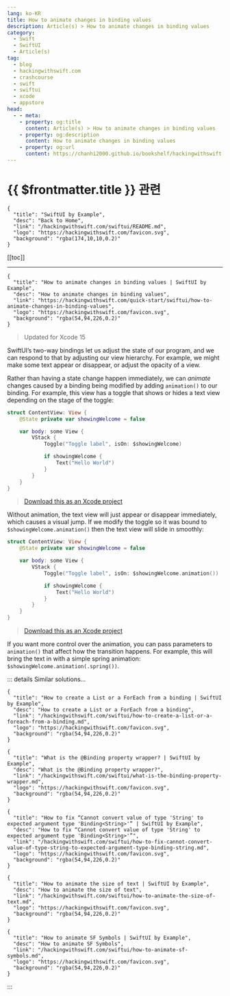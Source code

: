 ```yaml
---
lang: ko-KR
title: How to animate changes in binding values
description: Article(s) > How to animate changes in binding values
category:
  - Swift
  - SwiftUI
  - Article(s)
tag: 
  - blog
  - hackingwithswift.com
  - crashcourse
  - swift
  - swiftui
  - xcode
  - appstore
head:
  - - meta:
    - property: og:title
      content: Article(s) > How to animate changes in binding values
    - property: og:description
      content: How to animate changes in binding values
    - property: og:url
      content: https://chanhi2000.github.io/bookshelf/hackingwithswift.com/swiftui/how-to-animate-changes-in-binding-values.html
---
```


# {{ $frontmatter.title }} 관련

```component VPCard
{
  "title": "SwiftUI by Example",
  "desc": "Back to Home",
  "link": "/hackingwithswift.com/swiftui/README.md",
  "logo": "https://hackingwithswift.com/favicon.svg",
  "background": "rgba(174,10,10,0.2)"
}
```

[[toc]]

---

```component VPCard
{
  "title": "How to animate changes in binding values | SwiftUI by Example",
  "desc": "How to animate changes in binding values",
  "link": "https://hackingwithswift.com/quick-start/swiftui/how-to-animate-changes-in-binding-values",
  "logo": "https://hackingwithswift.com/favicon.svg",
  "background": "rgba(54,94,226,0.2)"
}
```

> Updated for Xcode 15

SwiftUI’s two-way bindings let us adjust the state of our program, and we can respond to that by adjusting our view hierarchy. For example, we might make some text appear or disappear, or adjust the opacity of a view.

Rather than having a state change happen immediately, we can *animate* changes caused by a binding being modified by adding `animation()` to our binding. For example, this view has a toggle that shows or hides a text view depending on the stage of the toggle:


```swift
struct ContentView: View {
    @State private var showingWelcome = false

    var body: some View {
        VStack {
            Toggle("Toggle label", isOn: $showingWelcome)

            if showingWelcome {
                Text("Hello World")
            }
        }
    }
}
```

> [<FontIcon icon="fas fa-file-zipper"/>Download this as an Xcode project](https://hackingwithswift.com/files/projects/swiftui/how-to-animate-changes-in-binding-values-1.zip)

<VidStack src="https://hackingwithswift.com/img/books/quick-start/swiftui/how-to-animate-changes-in-binding-values-1~dark.mp4" />

Without animation, the text view will just appear or disappear immediately, which causes a visual jump. If we modify the toggle so it was bound to `$showingWelcome.animation()` then the text view will slide in smoothly:


```swift
struct ContentView: View {
    @State private var showingWelcome = false

    var body: some View {
        VStack {
            Toggle("Toggle label", isOn: $showingWelcome.animation())

            if showingWelcome {
                Text("Hello World")
            }
        }
    }
}
```

> [<FontIcon icon="fas fa-file-zipper"/>Download this as an Xcode project](https://hackingwithswift.com/files/projects/swiftui/how-to-animate-changes-in-binding-values-2.zip)

<VidStack src="https://hackingwithswift.com/img/books/quick-start/swiftui/how-to-animate-changes-in-binding-values-2~dark.mp4" />

If you want more control over the animation, you can pass parameters to `animation()` that affect how the transition happens. For example, this will bring the text in with a simple spring animation: `$showingWelcome.animation(.spring())`.

<VidStack src="https://hackingwithswift.com/img/books/quick-start/swiftui/how-to-animate-changes-in-binding-values-3~dark.mp4" />

::: details Similar solutions…

```component VPCard
{
  "title": "How to create a List or a ForEach from a binding | SwiftUI by Example",
  "desc": "How to create a List or a ForEach from a binding",
  "link": "/hackingwithswift.com/swiftui/how-to-create-a-list-or-a-foreach-from-a-binding.md",
  "logo": "https://hackingwithswift.com/favicon.svg",
  "background": "rgba(54,94,226,0.2)"
}
```

```component VPCard
{
  "title": "What is the @Binding property wrapper? | SwiftUI by Example",
  "desc": "What is the @Binding property wrapper?",
  "link": "/hackingwithswift.com/swiftui/what-is-the-binding-property-wrapper.md",
  "logo": "https://hackingwithswift.com/favicon.svg",
  "background": "rgba(54,94,226,0.2)"
}
```

```component VPCard  
{
  "title": "How to fix “Cannot convert value of type 'String' to expected argument type 'Binding<String>'” | SwiftUI by Example",
  "desc": "How to fix “Cannot convert value of type 'String' to expected argument type 'Binding<String>'”",
  "link": "/hackingwithswift.com/swiftui/how-to-fix-cannot-convert-value-of-type-string-to-expected-argument-type-binding-string.md",
  "logo": "https://hackingwithswift.com/favicon.svg",
  "background": "rgba(54,94,226,0.2)"
}
```

```component VPCard
{
  "title": "How to animate the size of text | SwiftUI by Example",
  "desc": "How to animate the size of text",
  "link": "/hackingwithswift.com/swiftui/how-to-animate-the-size-of-text.md",
  "logo": "https://hackingwithswift.com/favicon.svg",
  "background": "rgba(54,94,226,0.2)"
}
```

```component VPCard
{
  "title": "How to animate SF Symbols | SwiftUI by Example",
  "desc": "How to animate SF Symbols",
  "link": "/hackingwithswift.com/swiftui/how-to-animate-sf-symbols.md",
  "logo": "https://hackingwithswift.com/favicon.svg",
  "background": "rgba(54,94,226,0.2)"
}
```

:::

